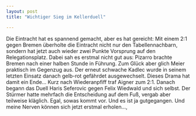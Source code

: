 ```yaml
---
layout: post
title: "Wichtiger Sieg im Kellerduell"

---
```


Die Eintracht hat es spannend gemacht, aber es hat gereicht: Mit einem 2:1 gegen Bremen überholte die Eintracht nicht nur den Tabellennachbarn, sondern hat jetzt auch wieder zwei Punkte Vorsprung auf den Relegationsplatz. Dabei sah es erstmal nicht gut aus: Pizarro brachte Bremen nach einer halben Stunde in Führung. Zum Glück aber glich Meier praktisch im Gegenzug aus. Der erneut schwache Kadlec wurde in seinem letzten Einsatz danach gelb-rot gefährdet ausgewechselt. Dieses Drama hat damit ein Ende... Kurz nach Wiederanpfiff traf Aigner zum 2:1. Danach begann das Duell Haris Seferovic gegen Felix Wiedwald und sich selbst. Der Stürmer hatte mehrfach die Entscheidung auf dem Fuß, vergab aber teilweise kläglich. Egal, sowas kommt vor. Und es ist ja gutgegangen. Und meine Nerven können sich jetzt erstmal erholen...,


